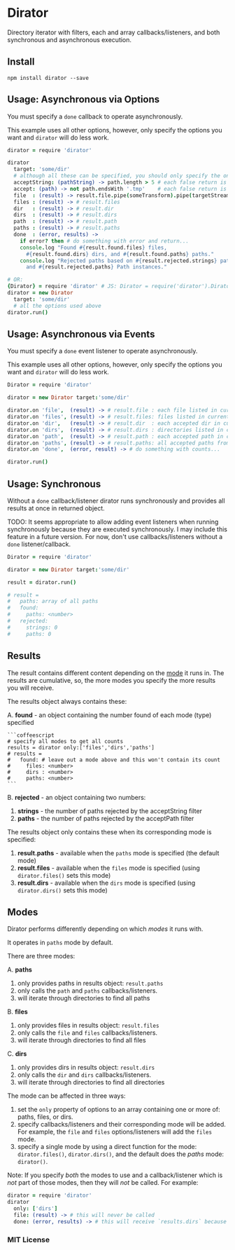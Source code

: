 # Dirator

Directory iterator with filters, each and array callbacks/listeners, and both synchronous and asynchronous execution.

## Install

```
npm install dirator --save
```

## Usage: Asynchronous via Options

You must specify a `done` callback to operate asynchronously.

This example uses all other options, however, only specify the options you want and `dirator` will do less work.

```coffeescript
dirator = require 'dirator'

dirator
  target: 'some/dir'
  # although all these can be specified, you should only specify the ones you want
  acceptString: (pathString) -> path.length > 5 # each false return is counted
  accept: (path) -> not path.endsWith '.tmp'    # each false return is counted
  file  : (result) -> result.file.pipe(someTransform).pipe(targetStream)
  files : (result) -> # result.files
  dir   : (result) -> # result.dir
  dirs  : (result) -> # result.dirs
  path  : (result) -> # result.path
  paths : (result) -> # result.paths
  done  : (error, results) ->
    if error? then # do something with error and return...
    console.log "Found #{result.found.files} files,
      #{result.found.dirs} dirs, and #{result.found.paths} paths."
    console.log "Rejected paths based on #{result.rejected.strings} path strings
      and #{result.rejected.paths} Path instances."

# OR:
{Dirator} = require 'dirator' # JS: Dirator = require('dirator').Dirator
dirator = new Dirator
  target: 'some/dir'
  # all the options used above
dirator.run()
```


## Usage: Asynchronous via Events

You must specify a `done` event listener to operate asynchronously.

This example uses all other options, however, only specify the options you want and `dirator` will do less work.

```coffeescript
Dirator = require 'dirator'

dirator = new Dirator target:'some/dir'

dirator.on 'file',  (result) -> # result.file : each file listed in current dir
dirator.on 'files', (result) -> # result.files: files listed in current dir
dirator.on 'dir',   (result) -> # result.dir  : each accepted dir in current dir
dirator.on 'dirs',  (result) -> # result.dirs : directories listed in current dir
dirator.on 'path',  (result) -> # result.path : each accepted path in current dir
dirator.on 'paths', (result) -> # result.paths: all accepted paths from current dir
dirator.on 'done',  (error, result) -> # do something with counts...

dirator.run()
```


## Usage: Synchronous

Without a `done` callback/listener dirator runs synchronously and provides all results at once in returned object.

TODO: It seems appropriate to allow adding event listeners when running synchronously because they are executed synchronously.  I may include this feature in a future version. For now, don't use callbacks/listeners without a `done` listener/callback.

```coffeescript
Dirator = require 'dirator'

dirator = new Dirator target:'some/dir'

result = dirator.run()

# result =
#   paths: array of all paths
#   found:
#     paths: <number>
#   rejected:
#     strings: 0
#     paths: 0
```

## Results

The result contains different content depending on the [mode](#modes) it runs in. The results are cumulative, so, the more modes you specify the more results you will receive.

The results object always contains these:

A. **found** - an object containing the number found of each mode (type) specified

    ```coffeescript
    # specify all modes to get all counts
    results = dirator only:['files','dirs','paths']
    # results =
    #   found: # leave out a mode above and this won't contain its count
    #     files: <number>
    #     dirs : <number>
    #     paths: <number>
    ```

B. **rejected** - an object containing two numbers:
  1. **strings** - the number of paths rejected by the acceptString filter
  2. **paths** - the number of paths rejected by the acceptPath filter



The results object only contains these when its corresponding mode is specified:

1. **result.paths** - available when the `paths` mode is specified (the default mode)
2. **result.files** - available when the `files` mode is specified (using `dirator.files()` sets this mode)
3. **result.dirs** - available when the `dirs` mode is specified (using `dirator.dirs()` sets this mode)

## Modes

Dirator performs differently depending on which *modes* it runs with.

It operates in `paths` mode by default.

There are three modes:

A. **paths**
  1. only provides paths in results object: `result.paths`
  2. only calls the `path` and `paths` callbacks/listeners.
  3. will iterate through directories to find all paths

B. **files**
  1. only provides files in results object: `result.files`
  2. only calls the `file` and `files` callbacks/listeners.
  3. will iterate through directories to find all files

C. **dirs**
  1. only provides dirs in results object: `result.dirs`
  2. only calls the `dir` and `dirs` callbacks/listeners.
  3. will iterate through directories to find all directories

The mode can be affected in three ways:

1. set the `only` property of options to an array containing one or more of: paths, files, or dirs.
2. specify callbacks/listeners and their corresponding mode will be added. For example, the `file` and `files` options/listeners will add the `files` mode.
3. specify a single mode by using a direct function for the mode: `dirator.files()`, `dirator.dirs()`, and the default does the *paths* mode: `dirator()`.

Note: If you specify *both* the modes to use and a callback/listener which is *not* part of those modes, then they will *not* be called. For example:

```coffeescript
dirator = require 'dirator'
dirator
  only: ['dirs']
  file: (result) -> # this will never be called
  done: (error, results) -> # this will receive `results.dirs` because of the mode
```  

### MIT License
